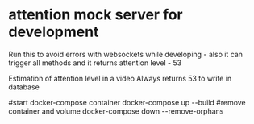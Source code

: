 # attention mock server for development

Run this to avoid errors with websockets while developing -
also it can trigger all methods and it returns attention level - 53


Estimation of attention level in a video
Always returns 53 to write in database

#start docker-compose container
docker-compose up --build
#remove container and volume
docker-compose down --remove-orphans



